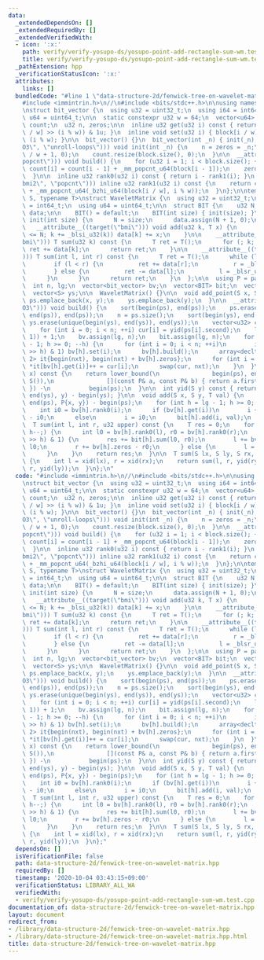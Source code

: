 ```yaml
---
data:
  _extendedDependsOn: []
  _extendedRequiredBy: []
  _extendedVerifiedWith:
  - icon: ':x:'
    path: verify/verify-yosupo-ds/yosupo-point-add-rectangle-sum-wm.test.cpp
    title: verify/verify-yosupo-ds/yosupo-point-add-rectangle-sum-wm.test.cpp
  _pathExtension: hpp
  _verificationStatusIcon: ':x:'
  attributes:
    links: []
  bundledCode: "#line 1 \"data-structure-2d/fenwick-tree-on-wavelet-matrix.hpp\"\n\
    #include <immintrin.h>\n//\n#include <bits/stdc++.h>\n\nusing namespace std;\n\
    \nstruct bit_vector {\n  using u32 = uint32_t;\n  using i64 = int64_t;\n  using\
    \ u64 = uint64_t;\n\n  static constexpr u32 w = 64;\n  vector<u64> block;\n  vector<u32>\
    \ count;\n  u32 n, zeros;\n\n  inline u32 get(u32 i) const { return u32(block[i\
    \ / w] >> (i % w)) & 1u; }\n  inline void set(u32 i) { block[i / w] |= 1LL <<\
    \ (i % w); }\n\n  bit_vector() {}\n  bit_vector(int _n) { init(_n); }\n  __attribute__((optimize(\"\
    O3\", \"unroll-loops\"))) void init(int _n) {\n    n = zeros = _n;\n    block.resize(n\
    \ / w + 1, 0);\n    count.resize(block.size(), 0);\n  }\n\n  __attribute__((target(\"\
    popcnt\"))) void build() {\n    for (u32 i = 1; i < block.size(); ++i)\n     \
    \ count[i] = count[i - 1] + _mm_popcnt_u64(block[i - 1]);\n    zeros = rank0(n);\n\
    \  }\n\n  inline u32 rank0(u32 i) const { return i - rank1(i); }\n  __attribute__((target(\"\
    bmi2\", \"popcnt\"))) inline u32 rank1(u32 i) const {\n    return count[i / w]\
    \ + _mm_popcnt_u64(_bzhi_u64(block[i / w], i % w));\n  }\n};\n\ntemplate <typename\
    \ S, typename T>\nstruct WaveletMatrix {\n  using u32 = uint32_t;\n  using i64\
    \ = int64_t;\n  using u64 = uint64_t;\n\n  struct BIT {\n    u32 N;\n    vector<T>\
    \ data;\n\n    BIT() = default;\n    BIT(int size) { init(size); }\n\n    void\
    \ init(int size) {\n      N = size;\n      data.assign(N + 1, 0);\n    }\n\n \
    \   __attribute__((target(\"bmi\"))) void add(u32 k, T x) {\n      for (++k; k\
    \ <= N; k += _blsi_u32(k)) data[k] += x;\n    }\n\n    __attribute__((target(\"\
    bmi\"))) T sum(u32 k) const {\n      T ret = T();\n      for (; k; k = _blsr_u32(k))\
    \ ret += data[k];\n      return ret;\n    }\n\n    __attribute__((target(\"bmi\"\
    ))) T sum(int l, int r) const {\n      T ret = T();\n      while (l != r) {\n\
    \        if (l < r) {\n          ret += data[r];\n          r = _blsr_u32(r);\n\
    \        } else {\n          ret -= data[l];\n          l = _blsr_u32(l);\n  \
    \      }\n      }\n      return ret;\n    }\n  };\n\n  using P = pair<S, S>;\n\
    \  int n, lg;\n  vector<bit_vector> bv;\n  vector<BIT> bit;\n  vector<P> ps;\n\
    \  vector<S> ys;\n\n  WaveletMatrix() {}\n\n  void add_point(S x, S y) {\n   \
    \ ps.emplace_back(x, y);\n    ys.emplace_back(y);\n  }\n\n  __attribute__((optimize(\"\
    O3\"))) void build() {\n    sort(begin(ps), end(ps));\n    ps.erase(unique(begin(ps),\
    \ end(ps)), end(ps));\n    n = ps.size();\n    sort(begin(ys), end(ys));\n   \
    \ ys.erase(unique(begin(ys), end(ys)), end(ys));\n    vector<u32> cur(n), nxt(n);\n\
    \    for (int i = 0; i < n; ++i) cur[i] = yid(ps[i].second);\n    lg = __lg(max(n,\
    \ 1)) + 1;\n    bv.assign(lg, n);\n    bit.assign(lg, n);\n    for (int h = lg\
    \ - 1; h >= 0; --h) {\n      for (int i = 0; i < n; ++i)\n        if ((cur[i]\
    \ >> h) & 1) bv[h].set(i);\n      bv[h].build();\n      array<decltype(begin(nxt)),\
    \ 2> it{begin(nxt), begin(nxt) + bv[h].zeros};\n      for (int i = 0; i < n; ++i)\
    \ *it[bv[h].get(i)]++ = cur[i];\n      swap(cur, nxt);\n    }\n  }\n\n  int xid(S\
    \ x) const {\n    return lower_bound(\n               begin(ps), end(ps), make_pair(x,\
    \ S()),\n               [](const P& a, const P& b) { return a.first < b.first;\
    \ }) -\n           begin(ps);\n  }\n\n  int yid(S y) const { return lower_bound(begin(ys),\
    \ end(ys), y) - begin(ys); }\n\n  void add(S x, S y, T val) {\n    int i = lower_bound(begin(ps),\
    \ end(ps), P{x, y}) - begin(ps);\n    for (int h = lg - 1; h >= 0; --h) {\n  \
    \    int i0 = bv[h].rank0(i);\n      if (bv[h].get(i))\n        i += bv[h].zeros\
    \ - i0;\n      else\n        i = i0;\n      bit[h].add(i, val);\n    }\n  }\n\n\
    \  T sum(int l, int r, u32 upper) const {\n    T res = 0;\n    for (int h = lg;\
    \ h--;) {\n      int l0 = bv[h].rank0(l), r0 = bv[h].rank0(r);\n      if ((upper\
    \ >> h) & 1) {\n        res += bit[h].sum(l0, r0);\n        l += bv[h].zeros -\
    \ l0;\n        r += bv[h].zeros - r0;\n      } else {\n        l = l0, r = r0;\n\
    \      }\n    }\n    return res;\n  }\n\n  T sum(S lx, S ly, S rx, S ry) const\
    \ {\n    int l = xid(lx), r = xid(rx);\n    return sum(l, r, yid(ry)) - sum(l,\
    \ r, yid(ly));\n  }\n};\n"
  code: "#include <immintrin.h>\n//\n#include <bits/stdc++.h>\n\nusing namespace std;\n\
    \nstruct bit_vector {\n  using u32 = uint32_t;\n  using i64 = int64_t;\n  using\
    \ u64 = uint64_t;\n\n  static constexpr u32 w = 64;\n  vector<u64> block;\n  vector<u32>\
    \ count;\n  u32 n, zeros;\n\n  inline u32 get(u32 i) const { return u32(block[i\
    \ / w] >> (i % w)) & 1u; }\n  inline void set(u32 i) { block[i / w] |= 1LL <<\
    \ (i % w); }\n\n  bit_vector() {}\n  bit_vector(int _n) { init(_n); }\n  __attribute__((optimize(\"\
    O3\", \"unroll-loops\"))) void init(int _n) {\n    n = zeros = _n;\n    block.resize(n\
    \ / w + 1, 0);\n    count.resize(block.size(), 0);\n  }\n\n  __attribute__((target(\"\
    popcnt\"))) void build() {\n    for (u32 i = 1; i < block.size(); ++i)\n     \
    \ count[i] = count[i - 1] + _mm_popcnt_u64(block[i - 1]);\n    zeros = rank0(n);\n\
    \  }\n\n  inline u32 rank0(u32 i) const { return i - rank1(i); }\n  __attribute__((target(\"\
    bmi2\", \"popcnt\"))) inline u32 rank1(u32 i) const {\n    return count[i / w]\
    \ + _mm_popcnt_u64(_bzhi_u64(block[i / w], i % w));\n  }\n};\n\ntemplate <typename\
    \ S, typename T>\nstruct WaveletMatrix {\n  using u32 = uint32_t;\n  using i64\
    \ = int64_t;\n  using u64 = uint64_t;\n\n  struct BIT {\n    u32 N;\n    vector<T>\
    \ data;\n\n    BIT() = default;\n    BIT(int size) { init(size); }\n\n    void\
    \ init(int size) {\n      N = size;\n      data.assign(N + 1, 0);\n    }\n\n \
    \   __attribute__((target(\"bmi\"))) void add(u32 k, T x) {\n      for (++k; k\
    \ <= N; k += _blsi_u32(k)) data[k] += x;\n    }\n\n    __attribute__((target(\"\
    bmi\"))) T sum(u32 k) const {\n      T ret = T();\n      for (; k; k = _blsr_u32(k))\
    \ ret += data[k];\n      return ret;\n    }\n\n    __attribute__((target(\"bmi\"\
    ))) T sum(int l, int r) const {\n      T ret = T();\n      while (l != r) {\n\
    \        if (l < r) {\n          ret += data[r];\n          r = _blsr_u32(r);\n\
    \        } else {\n          ret -= data[l];\n          l = _blsr_u32(l);\n  \
    \      }\n      }\n      return ret;\n    }\n  };\n\n  using P = pair<S, S>;\n\
    \  int n, lg;\n  vector<bit_vector> bv;\n  vector<BIT> bit;\n  vector<P> ps;\n\
    \  vector<S> ys;\n\n  WaveletMatrix() {}\n\n  void add_point(S x, S y) {\n   \
    \ ps.emplace_back(x, y);\n    ys.emplace_back(y);\n  }\n\n  __attribute__((optimize(\"\
    O3\"))) void build() {\n    sort(begin(ps), end(ps));\n    ps.erase(unique(begin(ps),\
    \ end(ps)), end(ps));\n    n = ps.size();\n    sort(begin(ys), end(ys));\n   \
    \ ys.erase(unique(begin(ys), end(ys)), end(ys));\n    vector<u32> cur(n), nxt(n);\n\
    \    for (int i = 0; i < n; ++i) cur[i] = yid(ps[i].second);\n    lg = __lg(max(n,\
    \ 1)) + 1;\n    bv.assign(lg, n);\n    bit.assign(lg, n);\n    for (int h = lg\
    \ - 1; h >= 0; --h) {\n      for (int i = 0; i < n; ++i)\n        if ((cur[i]\
    \ >> h) & 1) bv[h].set(i);\n      bv[h].build();\n      array<decltype(begin(nxt)),\
    \ 2> it{begin(nxt), begin(nxt) + bv[h].zeros};\n      for (int i = 0; i < n; ++i)\
    \ *it[bv[h].get(i)]++ = cur[i];\n      swap(cur, nxt);\n    }\n  }\n\n  int xid(S\
    \ x) const {\n    return lower_bound(\n               begin(ps), end(ps), make_pair(x,\
    \ S()),\n               [](const P& a, const P& b) { return a.first < b.first;\
    \ }) -\n           begin(ps);\n  }\n\n  int yid(S y) const { return lower_bound(begin(ys),\
    \ end(ys), y) - begin(ys); }\n\n  void add(S x, S y, T val) {\n    int i = lower_bound(begin(ps),\
    \ end(ps), P{x, y}) - begin(ps);\n    for (int h = lg - 1; h >= 0; --h) {\n  \
    \    int i0 = bv[h].rank0(i);\n      if (bv[h].get(i))\n        i += bv[h].zeros\
    \ - i0;\n      else\n        i = i0;\n      bit[h].add(i, val);\n    }\n  }\n\n\
    \  T sum(int l, int r, u32 upper) const {\n    T res = 0;\n    for (int h = lg;\
    \ h--;) {\n      int l0 = bv[h].rank0(l), r0 = bv[h].rank0(r);\n      if ((upper\
    \ >> h) & 1) {\n        res += bit[h].sum(l0, r0);\n        l += bv[h].zeros -\
    \ l0;\n        r += bv[h].zeros - r0;\n      } else {\n        l = l0, r = r0;\n\
    \      }\n    }\n    return res;\n  }\n\n  T sum(S lx, S ly, S rx, S ry) const\
    \ {\n    int l = xid(lx), r = xid(rx);\n    return sum(l, r, yid(ry)) - sum(l,\
    \ r, yid(ly));\n  }\n};"
  dependsOn: []
  isVerificationFile: false
  path: data-structure-2d/fenwick-tree-on-wavelet-matrix.hpp
  requiredBy: []
  timestamp: '2020-10-04 03:43:15+09:00'
  verificationStatus: LIBRARY_ALL_WA
  verifiedWith:
  - verify/verify-yosupo-ds/yosupo-point-add-rectangle-sum-wm.test.cpp
documentation_of: data-structure-2d/fenwick-tree-on-wavelet-matrix.hpp
layout: document
redirect_from:
- /library/data-structure-2d/fenwick-tree-on-wavelet-matrix.hpp
- /library/data-structure-2d/fenwick-tree-on-wavelet-matrix.hpp.html
title: data-structure-2d/fenwick-tree-on-wavelet-matrix.hpp
---
```

